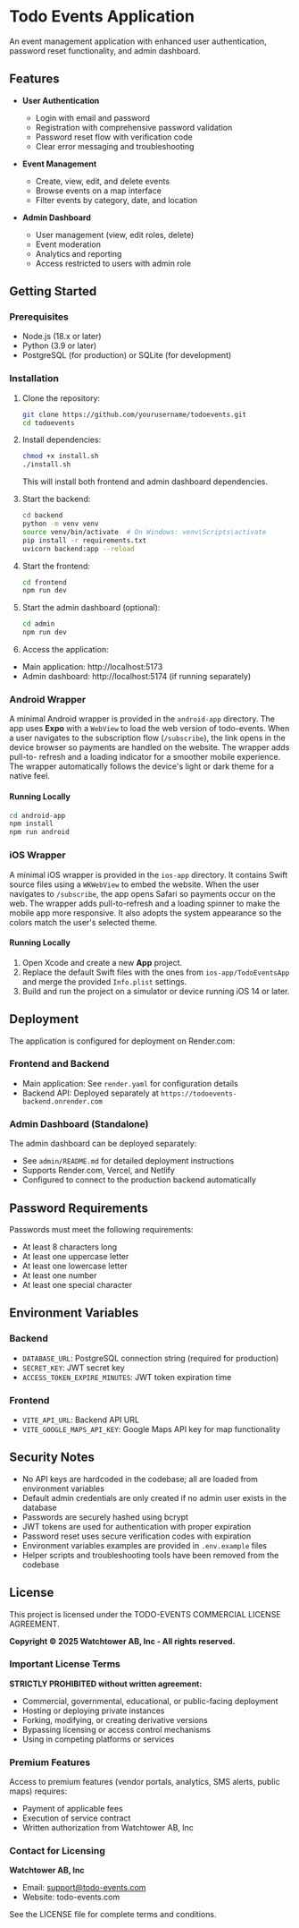 # Todo Events Application

An event management application with enhanced user authentication, password reset functionality, and admin dashboard.

## Features

- **User Authentication**
  - Login with email and password
  - Registration with comprehensive password validation
  - Password reset flow with verification code
  - Clear error messaging and troubleshooting
  
- **Event Management**
  - Create, view, edit, and delete events
  - Browse events on a map interface
  - Filter events by category, date, and location
  
- **Admin Dashboard** 
  - User management (view, edit roles, delete)
  - Event moderation
  - Analytics and reporting
  - Access restricted to users with admin role

## Getting Started

### Prerequisites

- Node.js (18.x or later)
- Python (3.9 or later)
- PostgreSQL (for production) or SQLite (for development)

### Installation

1. Clone the repository:
   ```bash
   git clone https://github.com/yourusername/todoevents.git
   cd todoevents
   ```

2. Install dependencies:
   ```bash
   chmod +x install.sh
   ./install.sh
   ```
   
   This will install both frontend and admin dashboard dependencies.

3. Start the backend:
   ```bash
   cd backend
   python -m venv venv
   source venv/bin/activate  # On Windows: venv\Scripts\activate
   pip install -r requirements.txt
   uvicorn backend:app --reload
   ```

4. Start the frontend:
   ```bash
   cd frontend
   npm run dev
   ```

5. Start the admin dashboard (optional):
   ```bash
   cd admin
   npm run dev
   ```

6. Access the application:
 - Main application: http://localhost:5173
  - Admin dashboard: http://localhost:5174 (if running separately)

### Android Wrapper

A minimal Android wrapper is provided in the `android-app` directory. The app
uses **Expo** with a `WebView` to load the web version of todo-events. When a
user navigates to the subscription flow (`/subscribe`), the link opens in the
device browser so payments are handled on the website. The wrapper adds pull-to-
refresh and a loading indicator for a smoother mobile experience. The wrapper
automatically follows the device's light or dark theme for a native feel.

#### Running Locally
```bash
cd android-app
npm install
npm run android
```

### iOS Wrapper

A minimal iOS wrapper is provided in the `ios-app` directory. It contains Swift
source files using a `WKWebView` to embed the website. When the user navigates
to `/subscribe`, the app opens Safari so payments occur on the web. The wrapper
adds pull-to-refresh and a loading spinner to make the mobile app more
responsive. It also adopts the system appearance so the colors match the user's
selected theme.

#### Running Locally
1. Open Xcode and create a new **App** project.
2. Replace the default Swift files with the ones from `ios-app/TodoEventsApp` and
   merge the provided `Info.plist` settings.
3. Build and run the project on a simulator or device running iOS 14 or later.
   

## Deployment

The application is configured for deployment on Render.com:

### Frontend and Backend
- Main application: See `render.yaml` for configuration details
- Backend API: Deployed separately at `https://todoevents-backend.onrender.com`

### Admin Dashboard (Standalone)
The admin dashboard can be deployed separately:
- See `admin/README.md` for detailed deployment instructions
- Supports Render.com, Vercel, and Netlify
- Configured to connect to the production backend automatically

## Password Requirements

Passwords must meet the following requirements:
- At least 8 characters long
- At least one uppercase letter
- At least one lowercase letter
- At least one number
- At least one special character

## Environment Variables

### Backend
- `DATABASE_URL`: PostgreSQL connection string (required for production)
- `SECRET_KEY`: JWT secret key
- `ACCESS_TOKEN_EXPIRE_MINUTES`: JWT token expiration time

### Frontend
- `VITE_API_URL`: Backend API URL
- `VITE_GOOGLE_MAPS_API_KEY`: Google Maps API key for map functionality

## Security Notes

- No API keys are hardcoded in the codebase; all are loaded from environment variables
- Default admin credentials are only created if no admin user exists in the database
- Passwords are securely hashed using bcrypt
- JWT tokens are used for authentication with proper expiration
- Password reset uses secure verification codes with expiration
- Environment variables examples are provided in `.env.example` files
- Helper scripts and troubleshooting tools have been removed from the codebase

## License

This project is licensed under the TODO-EVENTS COMMERCIAL LICENSE AGREEMENT.

**Copyright © 2025 Watchtower AB, Inc - All rights reserved.**

### Important License Terms

**STRICTLY PROHIBITED without written agreement:**
- Commercial, governmental, educational, or public-facing deployment
- Hosting or deploying private instances
- Forking, modifying, or creating derivative versions
- Bypassing licensing or access control mechanisms
- Using in competing platforms or services

### Premium Features
Access to premium features (vendor portals, analytics, SMS alerts, public maps) requires:
- Payment of applicable fees
- Execution of service contract
- Written authorization from Watchtower AB, Inc

### Contact for Licensing
**Watchtower AB, Inc**
- Email: support@todo-events.com  
- Website: todo-events.com

See the LICENSE file for complete terms and conditions. 